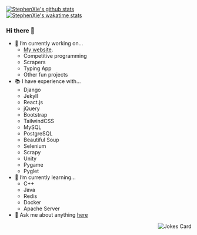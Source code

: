 [![StephenXie's github stats](https://github-readme-stats.vercel.app/api?username=StephenXie&count_private=true&theme=radical&show_icons=true)](https://www.stephenxie.com/)  
[![StephenXie's wakatime stats](https://github-readme-stats.vercel.app/api/wakatime?username=StephenXie&count_private=true&theme=radical&show_icons=true)](https://wakatime.com/@StephenXie)
### Hi there 👋

- 🔭 I’m currently working on...
  - [My website](https://www.stephenx.tech/).
  - Competitive programming
  - Scrapers
  - Typing App
  - Other fun projects
- 📚 I have experience with...
  - Django
  - Jekyll
  - React.js
  - jQuery
  - Bootstrap
  - TailwindCSS
  - MySQL
  - PostgreSQL
  - Beautiful Soup 
  - Selenium
  - Scrapy
  - Unity
  - Pygame
  - Pyglet
- 🌱 I’m currently learning...
  - C++
  - Java
  - Redis
  - Docker
  - Apache Server
- 💬 Ask me about anything [here](https://github.com/StephenXie/StephenXie/issues)
<div style="text-align: right"><img src="https://readme-jokes.vercel.app/api" alt="Jokes Card" /></div>
